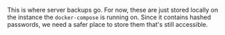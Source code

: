This is where server backups go. For now, these are just stored locally on the instance the `docker-compose` is running on. Since it contains hashed passwords, we need a safer place to store them that's still accessible.